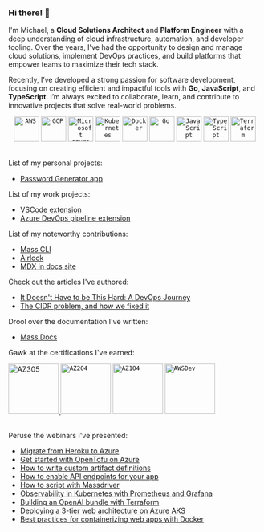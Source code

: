 ### Hi there! 👋

I'm Michael, a **Cloud Solutions Architect** and **Platform Engineer** with a deep understanding of cloud infrastructure, automation, and developer tooling. Over the years, I've had the opportunity to design and manage cloud solutions, implement DevOps practices, and build platforms that empower teams to maximize their tech stack.

Recently, I’ve developed a strong passion for software development, focusing on creating efficient and impactful tools with **Go**, **JavaScript**, and **TypeScript**. I’m always excited to collaborate, learn, and contribute to innovative projects that solve real-world problems.

<div align="center">
 <code><img width="50" src="https://user-images.githubusercontent.com/25181517/183896132-54262f2e-6d98-41e3-8888-e40ab5a17326.png" alt="AWS" title="AWS"/></code>
 <code><img width="50" src="https://user-images.githubusercontent.com/25181517/183911547-990692bc-8411-4878-99a0-43506cdb69cf.png" alt="GCP" title="GCP"/></code>
 <code><img width="50" src="https://user-images.githubusercontent.com/25181517/183911544-95ad6ba7-09bf-4040-ac44-0adafedb9616.png" alt="Microsoft Azure" title="Microsoft Azure"/></code>
 <code><img width="50" src="https://user-images.githubusercontent.com/25181517/182534006-037f08b5-8e7b-4e5f-96b6-5d2a5558fa85.png" alt="Kubernetes" title="Kubernetes"/></code>
 <code><img width="50" src="https://user-images.githubusercontent.com/25181517/117207330-263ba280-adf4-11eb-9b97-0ac5b40bc3be.png" alt="Docker" title="Docker"/></code>
 <code><img width="50" src="https://user-images.githubusercontent.com/25181517/192149581-88194d20-1a37-4be8-8801-5dc0017ffbbe.png" alt="Go" title="Go"/></code>
 <code><img width="50" src="https://user-images.githubusercontent.com/25181517/117447155-6a868a00-af3d-11eb-9cfe-245df15c9f3f.png" alt="JavaScript" title="JavaScript"/></code>
 <code><img width="50" src="https://user-images.githubusercontent.com/25181517/183890598-19a0ac2d-e88a-4005-a8df-1ee36782fde1.png" alt="TypeScript" title="TypeScript"/></code>
 <code><img width="50" src="https://user-images.githubusercontent.com/25181517/183345121-36788a6e-5462-424a-be67-af1ebeda79a2.png" alt="Terraform" title="Terraform"/></code>
</div><br/>

List of my personal projects:

- [Password Generator app](https://github.com/mclacore/password-generator)

List of my work projects:

- [VSCode extension](https://github.com/massdriver-cloud/vscode-massdriver/commits?author=mclacore)
- [Azure DevOps pipeline extension](https://github.com/massdriver-cloud/azure-devops-pipelines/commits?author=mclacore)

List of my noteworthy contributions:

- [Mass CLI](https://github.com/massdriver-cloud/mass/commits?author=mclacore)
- [Airlock](https://github.com/massdriver-cloud/airlock/commits?author=mclacore)
- [MDX in docs site](https://github.com/massdriver-cloud/docs/pull/84)

Check out the articles I've authored:

- [It Doesn't Have to be This Hard: A DevOps Journey](https://www.massdriver.cloud/blogs/it-doesnt-have-to-be-this-hard-a-devops-journey)
- [The CIDR problem, and how we fixed it](https://www.massdriver.cloud/blogs/the-cidr-problem-and-how-we-fixed-it)

Drool over the documentation I've written:

- [Mass Docs](https://github.com/massdriver-cloud/docs/pulls?q=is:pr+is:closed+author:mclacore)

Gawk at the certifications I've earned:

<div align="left">
<a href="https://learn.microsoft.com/en-us/users/michaellacore-2993/credentials/d5b4a419852d8860" target="_blank">
    <img width="100" src="https://learn.microsoft.com/media/learn/certification/badges/microsoft-certified-expert-badge.svg" alt="AZ305" title="AZ305"/>
</a>
 <code><img width="100" src="https://learn.microsoft.com/media/learn/certification/badges/microsoft-certified-associate-badge.svg" alt="AZ204" title="AZ204"/></code>
 <code><img width="100" src="https://learn.microsoft.com/media/learn/certification/badges/microsoft-certified-associate-badge.svg" alt="AZ104" title="AZ104"/></code>
 <code><img width="100" src="https://images.credly.com/size/340x340/images/b9feab85-1a43-4f6c-99a5-631b88d5461b/image.png" alt="AWSDev" title="AWSDev"/></code>
</div><br/>

Peruse the webinars I've presented:

- [Migrate from Heroku to Azure](https://www.youtube.com/watch?v=YRTs2MYXEoM)
- [Get started with OpenTofu on Azure](https://www.youtube.com/watch?v=LD8250e01BQ)
- [How to write custom artifact definitions](https://www.youtube.com/watch?v=Am2_CJAsuSQ)
- [How to enable API endpoints for your app](https://www.youtube.com/watch?v=d9VZS3BjTMc)
- [How to script with Massdriver](https://www.youtube.com/watch?v=rABbB0MMQPg)
- [Observability in Kubernetes with Prometheus and Grafana](https://www.youtube.com/watch?v=pSqlFbIobQk)
- [Building an OpenAI bundle with Terraform](https://www.youtube.com/watch?v=DUVRjOKsmFQ)
- [Deploying a 3-tier web architecture on Azure AKS](https://www.youtube.com/watch?v=seRBnT-Axfw)
- [Best practices for containerizing web apps with Docker](https://www.youtube.com/watch?v=1Guuaf5JTr0)
